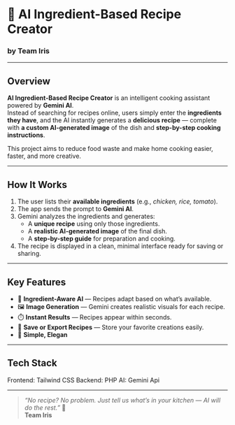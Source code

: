 # 🍳 AI Ingredient-Based Recipe Creator

### by Team Iris

---

## Overview

**AI Ingredient-Based Recipe Creator** is an intelligent cooking assistant powered by **Gemini AI**.  
Instead of searching for recipes online, users simply enter the **ingredients they have**, and the AI instantly generates a **delicious recipe** — complete with **a custom AI-generated image** of the dish and **step-by-step cooking instructions**.

This project aims to reduce food waste and make home cooking easier, faster, and more creative.

---

## How It Works

1. The user lists their **available ingredients** (e.g., _chicken, rice, tomato_).
2. The app sends the prompt to **Gemini AI**.
3. Gemini analyzes the ingredients and generates:
   - A **unique recipe** using only those ingredients.
   - A **realistic AI-generated image** of the final dish.
   - A **step-by-step guide** for preparation and cooking.
4. The recipe is displayed in a clean, minimal interface ready for saving or sharing.

---

## Key Features

- 🧠 **Ingredient-Aware AI** — Recipes adapt based on what’s available.
- 🖼️ **Image Generation** — Gemini creates realistic visuals for each recipe.
- ⏱️ **Instant Results** — Recipes appear within seconds.
- 💾 **Save or Export Recipes** — Store your favorite creations easily.
- 🎨 **Simple, Elegan**

---

## Tech Stack

Frontend: Tailwind CSS
Backend: PHP
AI: Gemini Api

---

> _“No recipe? No problem. Just tell us what’s in your kitchen — AI will do the rest.”_ 🥘  
> **Team Iris**
